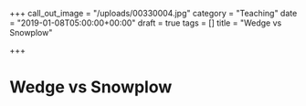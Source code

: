 +++
call_out_image = "/uploads/00330004.jpg"
category = "Teaching"
date = "2019-01-08T05:00:00+00:00"
draft = true
tags = []
title = "Wedge vs Snowplow"

+++
# Wedge vs Snowplow